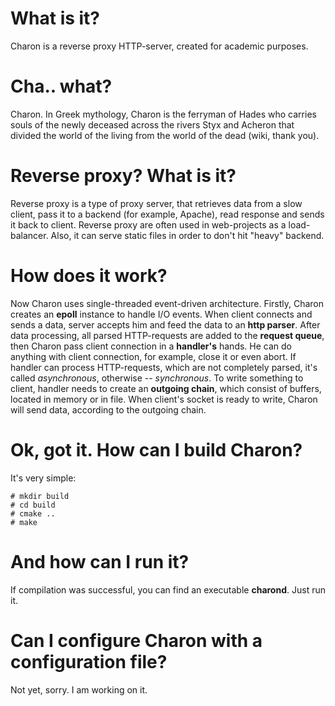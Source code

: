 # What is it?
Charon is a reverse proxy HTTP-server, created for academic purposes.

# Cha.. what?
Charon. In Greek mythology, Charon is the ferryman of Hades who carries souls of the newly deceased across the rivers Styx and Acheron that divided the world of the living from the world of the dead (wiki, thank you).

# Reverse proxy? What is it?
Reverse proxy is a type of proxy server, that retrieves data from a slow client, pass it to a backend (for example, Apache), read response and sends it back to client. Reverse proxy are often used in web-projects as a load-balancer. Also, it can serve static files in order to don't hit "heavy" backend.

# How does it work?
Now Charon uses single-threaded event-driven architecture. Firstly, Charon creates an **epoll** instance to handle I/O events. When client connects and sends a data, server accepts him and feed the data to an **http parser**. After data processing, all parsed HTTP-requests are added to the **request queue**, then Charon pass client connection in a **handler's** hands. He can do anything with client connection, for example, close it or even abort. If handler can process HTTP-requests, which are not completely parsed, it's called *asynchronous*, otherwise -- *synchronous*. To write something to client, handler needs to create an **outgoing chain**, which consist of buffers, located in memory or in file. When client's socket is ready to write, Charon will send data, according to the outgoing chain.

# Ok, got it. How can I build Charon?
It's very simple:
```
# mkdir build
# cd build
# cmake ..
# make
```

# And how can I run it?
If compilation was successful, you can find an executable **charond**. Just run it.

# Can I configure Charon with a configuration file?
Not yet, sorry. I am working on it.
